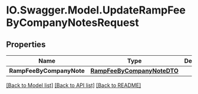 # IO.Swagger.Model.UpdateRampFeeByCompanyNotesRequest
## Properties

Name | Type | Description | Notes
------------ | ------------- | ------------- | -------------
**RampFeeByCompanyNote** | [**RampFeeByCompanyNoteDTO**](RampFeeByCompanyNoteDTO.md) |  | [optional] 

[[Back to Model list]](../README.md#documentation-for-models) [[Back to API list]](../README.md#documentation-for-api-endpoints) [[Back to README]](../README.md)

